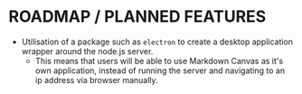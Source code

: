 # ROADMAP / PLANNED FEATURES

- Utilisation of a package such as `electron` to create a desktop application wrapper around the node.js server.
    - This means that users will be able to use Markdown Canvas as it's own application, instead of running the server and navigating to an ip address via browser manually.
